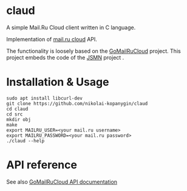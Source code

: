 # claud
A simple Mail.Ru Cloud client written in C language.

Implementation of [mail.ru cloud](https://cloud.mail.ru/) API.

The functionality is loosely based on the [GoMailRuCloud](https://github.com/sergevs/GoMailRuCloud) project.
This project embeds the code of the [JSMN](https://github.com/zserge/jsmn) project .

# Installation & Usage

    sudo apt install libcurl-dev
    git clone https://github.com/nikolai-kopanygin/claud
    cd claud
    cd src
    mkdir obj
    make
    export MAILRU_USER=<your mail.ru username>
    export MAILRU_PASSWORD=<your mail.ru password>
    ./claud --help


# API reference
See also [GoMailRuCloud API documentation](https://godoc.org/github.com/sergevs/GoMailRuCloud/Api)
